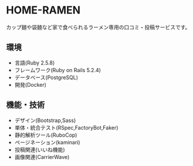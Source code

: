 # HOME-RAMEN
カップ麺や袋麺など家で食べられるラーメン専用の口コミ・投稿サービスです。

## 環境
* 言語(Ruby 2.5.8)
* フレームワーク(Ruby on Rails 5.2.4)
* データベース(PostgreSQL)
* 開発(Docker)

## 機能・技術
* デザイン(Bootstrap,Sass)
* 単体・統合テスト(RSpec,FactoryBot,Faker)
* 静的解析ツール(RuboCop)
* ページネーション(kaminari)
* 投稿関連(いいね機能)
* 画像関連(CarrierWave)



